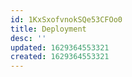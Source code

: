 ```yaml
---
id: 1KxSxofvnokSQe53CFOo0
title: Deployment
desc: ''
updated: 1629364553321
created: 1629364553321
---
```

